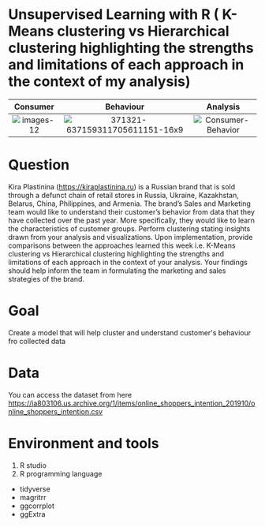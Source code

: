 # Unsupervised Learning with R ( K-Means clustering vs Hierarchical clustering highlighting the strengths and limitations of each approach in the context of my analysis)

| Consumer              | Behaviour            | Analysis            |
:-------------------------:|:--------------------------:|:-----------------------------:
|![images-12](https://user-images.githubusercontent.com/56550310/76010030-438c8c80-5f23-11ea-997c-52b1576ace95.jpeg)|![371321-637159311705611151-16x9](https://user-images.githubusercontent.com/56550310/76010079-5901b680-5f23-11ea-8fa6-f2c127a278ff.jpg) | ![Consumer-Behavior](https://user-images.githubusercontent.com/56550310/76010117-6ae35980-5f23-11ea-822a-f212b979bdd1.jpg) |



# Question 
 
 Kira Plastinina (https://kiraplastinina.ru) is a Russian brand that is sold through a defunct chain of retail stores in Russia, Ukraine, Kazakhstan, Belarus, China, Philippines, and Armenia. 
The brand’s Sales and Marketing team would like to understand their customer’s behavior from data that they have collected over the past year. More specifically, they would like to learn the characteristics of customer groups.
Perform clustering stating insights drawn from your analysis and visualizations.
Upon implementation, provide comparisons between the approaches learned this week i.e. K-Means clustering vs Hierarchical clustering highlighting the strengths and limitations of each approach in the context of your analysis. 
Your findings should help inform the team in formulating the marketing and sales strategies of the brand.

# Goal 
Create a model that will help cluster and understand customer's behaviour fro collected data

# Data 
You can access the dataset from here https://ia803106.us.archive.org/1/items/online_shoppers_intention_201910/online_shoppers_intention.csv

# Environment and tools
 1. R studio
 2. R programming language
  * tidyverse
  * magritrr
  * ggcorrplot
  * ggExtra
